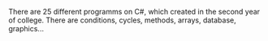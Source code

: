 There are 25 different programms on C#, which created in the second year of college.
There are conditions, cycles, methods, arrays, database, graphics...
